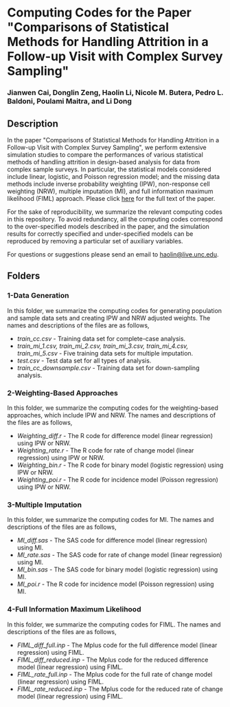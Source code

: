 # Computing Codes for the Paper "Comparisons of Statistical Methods for Handling Attrition in a Follow-up Visit with Complex Survey Sampling"
### Jianwen Cai, Donglin Zeng, Haolin Li, Nicole M. Butera, Pedro L. Baldoni, Poulami Maitra, and Li Dong

## Description

In the paper "Comparisons of Statistical Methods for Handling Attrition in a Follow-up Visit with Complex Survey Sampling", we perform extensive simulation studies to compare the performances of various statistical methods of handling attrition in design-based analysis for data from complex sample surveys. In particular, the statistical models considered include linear, logistic, and Poisson regression model; and the missing data methods include inverse probability weighting (IPW), non-response cell weighting (NRW), multiple imputation (MI), and full information maximum likelihood (FIML) approach. Please click [here](https://www.google.com) for the full text of the paper.

For the sake of reproducibility, we summarize the relevant computing codes in this repository. To avoid redundancy, all the computing codes correspond to the over-specified models described in the paper, and the simulation results for correctly specified and under-specified models can be reproduced by removing a particular set of auxiliary variables.

For questions or suggestions please send an email to haolin@live.unc.edu.

## Folders 

### 1-Data Generation

In this folder, we summarize the computing codes for generating population and sample data sets and creating IPW and NRW adjusted weights. The names and descriptions of the files are as follows,

* *train_cc.csv* - Training data set for complete-case analysis.
* *train_mi_1.csv, train_mi_2.csv, train_mi_3.csv, train_mi_4.csv, train_mi_5.csv* - Five training data sets for multiple imputation.
* *test.csv* - Test data set for all types of analysis.
* *train_cc_downsample.csv* - Training data set for down-sampling analysis.

### 2-Weighting-Based Approaches

In this folder, we summarize the computing codes for the weighting-based approaches, which include IPW and NRW. The names and descriptions of the files are as follows,

* *Weighting_diff.r* - The R code for difference model (linear regression) using IPW or NRW. 
* *Weighting_rate.r* - The R code for rate of change model (linear regression) using IPW or NRW. 
* *Weighting_bin.r* - The R code for binary model (logistic regression) using IPW or NRW. 
* *Weighting_poi.r* - The R code for incidence model (Poisson regression) using IPW or NRW. 

### 3-Multiple Imputation

In this folder, we summarize the computing codes for MI. The names and descriptions of the files are as follows,

* *MI_diff.sas* - The SAS code for difference model (linear regression) using MI. 
* *MI_rate.sas* - The SAS code for rate of change model (linear regression) using MI. 
* *MI_bin.sas* - The SAS code for binary model (logistic regression) using MI. 
* *MI_poi.r* - The R code for incidence model (Poisson regression) using MI. 

### 4-Full Information Maximum Likelihood 

In this folder, we summarize the computing codes for FIML. The names and descriptions of the files are as follows,

* *FIML_diff_full.inp* - The Mplus code for the full difference model (linear regression) using FIML.
* *FIML_diff_reduced.inp* - The Mplus code for the reduced difference model (linear regression) using FIML.
* *FIML_rate_full.inp* - The Mplus code for the full rate of change model (linear regression) using FIML.
* *FIML_rate_reduced.inp* - The Mplus code for the reduced rate of change model (linear regression) using FIML.



